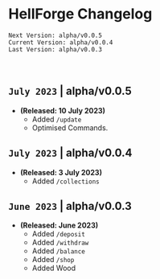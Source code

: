 # HellForge Changelog
`Next Version: alpha/v0.0.5` <br>
`Current Version: alpha/v0.0.4` <br>
`Last Version: alpha/v0.0.3` <br>
<br> <br>
## `July 2023` | alpha/v0.0.5
- **(Released: 10 July 2023)** <br>
  - Added `/update`
  - Optimised Commands.

## `July 2023` | alpha/v0.0.4
- **(Released: 3 July 2023)** <br>
  - Added `/collections` <br>

## `June 2023` | alpha/v0.0.3
- **(Released: June 2023)** <br>
  - Added `/deposit`
  - Added `/withdraw` 
  - Added `/balance`
  - Added `/shop`
  - Added Wood
